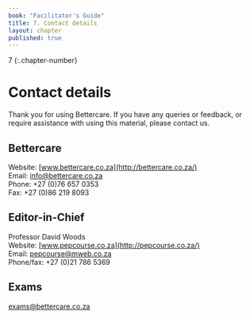 ```yaml
---
book: "Facilitator's Guide"
title: 7. Contact details
layout: chapter
published: true
---
```


7
{:.chapter-number}

# Contact details

Thank you for using Bettercare. If you have any queries or feedback, or require assistance with using this material, please contact us.

## Bettercare

Website: [www.bettercare.co.za](http://bettercare.co.za/)  
Email: <info@bettercare.co.za>  
Phone: +27 (0)76 657 0353  
Fax: +27 (0)86 219 8093  

## Editor-in-Chief

Professor David Woods  
Website: [www.pepcourse.co.za](http://pepcourse.co.za/)   
Email: <pepcourse@mweb.co.za>   
Phone/fax: +27 (0)21 786 5369    

## Exams

<exams@bettercare.co.za>